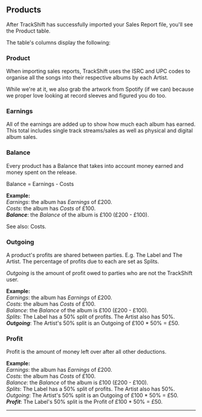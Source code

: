 <a id="products"></a>
## Products

After TrackShift has successfully imported your Sales Report file, you'll see the Product table.

The table's columns display the following:

### Product

When importing sales reports, TrackShift uses the ISRC and UPC codes to organise all the songs into their respective albums by each Artist.

While we're at it, we also grab the artwork from Spotify (if we can) because we proper love looking at record sleeves and figured you do too.

### Earnings

All of the earnings are added up to show how much each album has earned. This total includes single track streams/sales as well as physical and digital album sales.

### Balance

Every product has a Balance that takes into account money earned and money spent on the release.

Balance = Earnings - Costs

<aside>
<strong>Example:</strong><br />
<i>Earnings</i>: the album has <i>Earnings</i> of £200.<br />
<i>Costs</i>: the album has <i>Costs</i> of £100.<br />
<i><strong>Balance</strong></i>: the <i>Balance</i> of the album is £100 (£200 - £100).<br />
</aside>

See also: Costs.

### Outgoing

A product's profits are shared between parties. E.g. The Label and The Artist. The percentage of profits due to each are set as Splits.

<i>Outgoing</i> is the amount of profit owed to parties who are not the TrackShift user.</aside>

<aside>
<strong>Example:</strong><br />
<i>Earnings</i>: the album has <i>Earnings</i> of £200.<br />
<i>Costs</i>: the album has <i>Costs</i> of £100.<br />
<i>Balance</i>: the <i>Balance</i> of the album is £100 (£200 - £100).<br />
<i>Splits</i>: The Label has a 50% split of profits. The Artist also has 50%.<br />
<i><strong>Outgoing</strong></i>: The Artist's 50% split is an Outgoing of £100 * 50% = £50.<br />
</aside>


### Profit

Profit is the amount of money left over after all other deductions.

<aside>
<strong>Example:</strong><br />
<i>Earnings</i>: the album has <i>Earnings</i> of £200.<br />
<i>Costs</i>: the album has <i>Costs</i> of £100.<br />
<i>Balance</i>: the <i>Balance</i> of the album is £100 (£200 - £100).<br />
<i>Splits</i>: The Label has a 50% split of profits. The Artist also has 50%.<br />
<i>Outgoing</i>: The Artist's 50% split is an Outgoing of £100 * 50% = £50.<br />
<i><strong>Profit</strong></i>: The Label's 50% split is the Profit of £100 * 50% = £50.<br />
</aside>

<hr>
